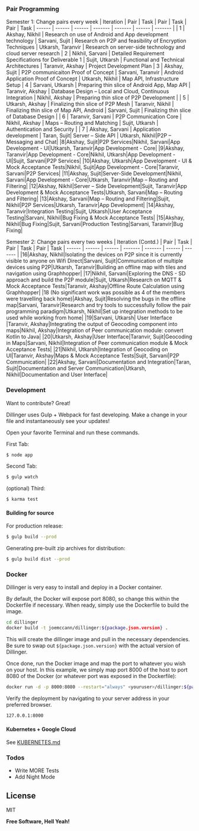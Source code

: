 ### Pair Programming 
Semester 1: Change pairs every week
| Iteration | Pair | Task | Pair | Task | Pair | Task
| ------ | ------ | ------ | ------- | ------- | ------ | ------- |
| 1 | Akshay, Nikhil | Research on use of Android and App development technology | Sarvani, Sujit | Research on P2P and feasibility of Encryption Techniques | Utkarsh, Taranvir | Research on server-side technology and cloud server research
| 2 | Nikhil, Sarvani | Detailed Requirement Specifications for Deliverable 1 | Sujit, Utkarsh | Functional and Technical Architectures | Taranvir, Akshay | Project Development Plan
| 3 | Akshay, Sujit | P2P communicaiton Proof of Concept | Sarvani, Taranvir | Android Application Proof of Concept | Utkarsh, Nikhil | Map API, Infrastructure Setup
| 4 | Sarvani, Utkarsh | Preparing thin slice of Android App, Map API | Taranvir, Akshay | Database Design – Local and Cloud, Continuous Integration | Nikhil, Akshay | Preparing thin slice of P2P Development | 
| 5 | Utkarsh, Akshay | Finalizing thin slice of P2P Mesh | Taranvir, Nikhil | Finalizing thin slice of Map API, Android | Sarvani, Sujit | Finalizing thin slice of Database Design |
| 6 | Taranvir, Sarvani | P2P Communication Core | Nikhil, Akshay | Maps – Routing and Matching | Sujit, Utkarsh | Authentication and Security |
| 7 | Akshay, Sarvani | Application development | Taran, Sujit| Server – Side API | Utkarsh, Nikhil|P2P – Messaging and Chat|
|8|Akshay, Sujit|P2P Services|Nikhil, Sarvani|App Development - UI|Utkarsh, Taranvir|App Development - Core|
|9|Akshay, Taranvir|App Development - Core|Nikhil, Utkarsh|App Development - UI|Sujit, Sarvani|P2P Services|
|10|Akshay, Utkarsh|App Development - UI & Mock Acceptance Tests|Nikhil, Sujit|App Development - Core|Taranvir, Sarvani|P2P Services|
|11|Akshay, Sujit|Server-Side Development|Nikhil, Sarvani|App Development - Core|Utkarsh, Taranvir|Map – Routing and Filtering|
|12|Akshay, Nikhil|Server – Side Development|Sujit, Taranvir|App Development & Mock Acceptance Tests|Utkarsh, Sarvani|Map – Routing and Filtering|
|13|Akshay, Sarvani|Map – Routing and Filtering|Sujit, Nikhil|P2P Services|Utkarsh, Taranvir|App Development|
|14|Akshay, Taranvir|Integration Testing|Sujit, Utkarsh|User Acceptance Testing|Sarvani, Nikhil|Bug Fixing & Mock Acceptance Tests|
|15|Akshay, Nikhil|Bug Fixing|Sujit, Sarvani|Production Testing|Sarvani, Taranvir|Bug Fixing|

Semester 2: Change pairs every two weeks
 | Iteration (Contd.) | Pair | Task | Pair | Task | Pair | Task
| ------ | ------ | ------ | ------- | ------- | ------ | ------- |
|16|Akshay, Nikhil|Isolating the devices on P2P since it is currently visible to anyone on Wifi Direct|Sarvani, Sujit|Communication of multiple devices using P2P|Utkarsh, Taranvir|Building an offline map with tiles and navigation using Graphhopper|
|17|Nikhil, Sarvani|Exploring the DNS - SD approach and build the P2P module|Sujit, Utkarsh|Research on MQTT & Mock Acceptance Tests|Taranvir, Akshay|Offline Route Calculation using Graphhopper|
|18 (No significant work was possible as 4 of the members were travelling back home)|Akshay, Sujit|Resolving the bugs in the offline map|Sarvani, Taranvir|Research and try tools to successfully follow the pair programming paradigm|Utkarsh, Nikhil|Set up integration methods to be used while working from home|
|19|Sarvani, Utkarsh| User Interface |Taranvir, Akshay|Integrating the output of Geocoding component into maps|Nikhil, Akshay|Integration of Peer communication module: convert Kotlin to Java|
|20|Utkarsh, Akshay|User Interface|Taranvir, Sujit|Geocoding in Maps|Sarvani, Nikhil|Integration of Peer communication module & Mock Acceptance Tests|
|21|Nikhil, Utkarsh|Integration of Geocoding on UI|Taranvir, Akshay|Maps & Mock Acceptance Tests|Sujit, Sarvani|P2P Communication|
|22|Akshay, Sarvani|Documentation and Integration|Taran, Sujit|Documentation and Server Communication|Utkarsh, Nikhil|Documentation and User Interface|
### Development

Want to contribute? Great!

Dillinger uses Gulp + Webpack for fast developing.
Make a change in your file and instantaneously see your updates!

Open your favorite Terminal and run these commands.

First Tab:
```sh
$ node app
```

Second Tab:
```sh
$ gulp watch
```

(optional) Third:
```sh
$ karma test
```
#### Building for source
For production release:
```sh
$ gulp build --prod
```
Generating pre-built zip archives for distribution:
```sh
$ gulp build dist --prod
```
### Docker
Dillinger is very easy to install and deploy in a Docker container.

By default, the Docker will expose port 8080, so change this within the Dockerfile if necessary. When ready, simply use the Dockerfile to build the image.

```sh
cd dillinger
docker build -t joemccann/dillinger:${package.json.version} .
```
This will create the dillinger image and pull in the necessary dependencies. Be sure to swap out `${package.json.version}` with the actual version of Dillinger.

Once done, run the Docker image and map the port to whatever you wish on your host. In this example, we simply map port 8000 of the host to port 8080 of the Docker (or whatever port was exposed in the Dockerfile):

```sh
docker run -d -p 8000:8080 --restart="always" <youruser>/dillinger:${package.json.version}
```

Verify the deployment by navigating to your server address in your preferred browser.

```sh
127.0.0.1:8000
```

#### Kubernetes + Google Cloud

See [KUBERNETES.md](https://github.com/joemccann/dillinger/blob/master/KUBERNETES.md)


### Todos

 - Write MORE Tests
 - Add Night Mode

License
----

MIT


**Free Software, Hell Yeah!**

[//]: # (These are reference links used in the body of this note and get stripped out when the markdown processor does its job. There is no need to format nicely because it shouldn't be seen. Thanks SO - http://stackoverflow.com/questions/4823468/store-comments-in-markdown-syntax)


   [dill]: <https://github.com/joemccann/dillinger>
   [git-repo-url]: <https://github.com/joemccann/dillinger.git>
   [john gruber]: <http://daringfireball.net>
   [df1]: <http://daringfireball.net/projects/markdown/>
   [markdown-it]: <https://github.com/markdown-it/markdown-it>
   [Ace Editor]: <http://ace.ajax.org>
   [node.js]: <http://nodejs.org>
   [Twitter Bootstrap]: <http://twitter.github.com/bootstrap/>
   [jQuery]: <http://jquery.com>
   [@tjholowaychuk]: <http://twitter.com/tjholowaychuk>
   [express]: <http://expressjs.com>
   [AngularJS]: <http://angularjs.org>
   [Gulp]: <http://gulpjs.com>

   [PlDb]: <https://github.com/joemccann/dillinger/tree/master/plugins/dropbox/README.md>
   [PlGh]: <https://github.com/joemccann/dillinger/tree/master/plugins/github/README.md>
   [PlGd]: <https://github.com/joemccann/dillinger/tree/master/plugins/googledrive/README.md>
   [PlOd]: <https://github.com/joemccann/dillinger/tree/master/plugins/onedrive/README.md>
   [PlMe]: <https://github.com/joemccann/dillinger/tree/master/plugins/medium/README.md>
   [PlGa]: <https://github.com/RahulHP/dillinger/blob/master/plugins/googleanalytics/README.md>

